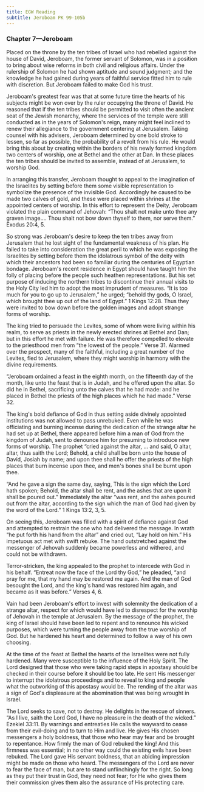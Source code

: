 ```yaml
---
title: EGW Reading
subtitle: Jeroboam PK 99-105b
---
```


### Chapter 7—Jeroboam

Placed on the throne by the ten tribes of Israel who had rebelled against the house of David, Jeroboam, the former servant of Solomon, was in a position to bring about wise reforms in both civil and religious affairs. Under the rulership of Solomon he had shown aptitude and sound judgment; and the knowledge he had gained during years of faithful service fitted him to rule with discretion. But Jeroboam failed to make God his trust.

Jeroboam's greatest fear was that at some future time the hearts of his subjects might be won over by the ruler occupying the throne of David. He reasoned that if the ten tribes should be permitted to visit often the ancient seat of the Jewish monarchy, where the services of the temple were still conducted as in the years of Solomon's reign, many might feel inclined to renew their allegiance to the government centering at Jerusalem. Taking counsel with his advisers, Jeroboam determined by one bold stroke to lessen, so far as possible, the probability of a revolt from his rule. He would bring this about by creating within the borders of his newly formed kingdom two centers of worship, one at Bethel and the other at Dan. In these places the ten tribes should be invited to assemble, instead of at Jerusalem, to worship God.

In arranging this transfer, Jeroboam thought to appeal to the imagination of the Israelites by setting before them some visible representation to symbolize the presence of the invisible God. Accordingly he caused to be made two calves of gold, and these were placed within shrines at the appointed centers of worship. In this effort to represent the Deity, Jeroboam violated the plain command of Jehovah: “Thou shalt not make unto thee any graven image.... Thou shalt not bow down thyself to them, nor serve them.” Exodus 20:4, 5.

So strong was Jeroboam's desire to keep the ten tribes away from Jerusalem that he lost sight of the fundamental weakness of his plan. He failed to take into consideration the great peril to which he was exposing the Israelites by setting before them the idolatrous symbol of the deity with which their ancestors had been so familiar during the centuries of Egyptian bondage. Jeroboam's recent residence in Egypt should have taught him the folly of placing before the people such heathen representations. But his set purpose of inducing the northern tribes to discontinue their annual visits to the Holy City led him to adopt the most imprudent of measures. “It is too much for you to go up to Jerusalem,” he urged; “behold thy gods, O Israel, which brought thee up out of the land of Egypt.” 1 Kings 12:28. Thus they were invited to bow down before the golden images and adopt strange forms of worship.

The king tried to persuade the Levites, some of whom were living within his realm, to serve as priests in the newly erected shrines at Bethel and Dan; but in this effort he met with failure. He was therefore compelled to elevate to the priesthood men from “the lowest of the people.” Verse 31. Alarmed over the prospect, many of the faithful, including a great number of the Levites, fled to Jerusalem, where they might worship in harmony with the divine requirements.

“Jeroboam ordained a feast in the eighth month, on the fifteenth day of the month, like unto the feast that is in Judah, and he offered upon the altar. So did he in Bethel, sacrificing unto the calves that he had made: and he placed in Bethel the priests of the high places which he had made.” Verse 32.

The king's bold defiance of God in thus setting aside divinely appointed institutions was not allowed to pass unrebuked. Even while he was officiating and burning incense during the dedication of the strange altar he had set up at Bethel, there appeared before him a man of God from the kingdom of Judah, sent to denounce him for presuming to introduce new forms of worship. The prophet “cried against the altar, ... and said, O altar, altar, thus saith the Lord; Behold, a child shall be born unto the house of David, Josiah by name; and upon thee shall he offer the priests of the high places that burn incense upon thee, and men's bones shall be burnt upon thee.

“And he gave a sign the same day, saying, This is the sign which the Lord hath spoken; Behold, the altar shall be rent, and the ashes that are upon it shall be poured out.” Immediately the altar “was rent, and the ashes poured out from the altar, according to the sign which the man of God had given by the word of the Lord.” 1 Kings 13:2, 3, 5.

On seeing this, Jeroboam was filled with a spirit of defiance against God and attempted to restrain the one who had delivered the message. In wrath “he put forth his hand from the altar” and cried out, “Lay hold on him.” His impetuous act met with swift rebuke. The hand outstretched against the messenger of Jehovah suddenly became powerless and withered, and could not be withdrawn.

Terror-stricken, the king appealed to the prophet to intercede with God in his behalf. “Entreat now the face of the Lord thy God,” he pleaded, “and pray for me, that my hand may be restored me again. And the man of God besought the Lord, and the king's hand was restored him again, and became as it was before.” Verses 4, 6.

Vain had been Jeroboam's effort to invest with solemnity the dedication of a strange altar, respect for which would have led to disrespect for the worship of Jehovah in the temple at Jerusalem. By the message of the prophet, the king of Israel should have been led to repent and to renounce his wicked purposes, which were turning the people away from the true worship of God. But he hardened his heart and determined to follow a way of his own choosing.

At the time of the feast at Bethel the hearts of the Israelites were not fully hardened. Many were susceptible to the influence of the Holy Spirit. The Lord designed that those who were taking rapid steps in apostasy should be checked in their course before it should be too late. He sent His messenger to interrupt the idolatrous proceedings and to reveal to king and people what the outworking of this apostasy would be. The rending of the altar was a sign of God's displeasure at the abomination that was being wrought in Israel.

The Lord seeks to save, not to destroy. He delights in the rescue of sinners. “As I live, saith the Lord God, I have no pleasure in the death of the wicked.” Ezekiel 33:11. By warnings and entreaties He calls the wayward to cease from their evil-doing and to turn to Him and live. He gives His chosen messengers a holy boldness, that those who hear may fear and be brought to repentance. How firmly the man of God rebuked the king! And this firmness was essential; in no other way could the existing evils have been rebuked. The Lord gave His servant boldness, that an abiding impression might be made on those who heard. The messengers of the Lord are never to fear the face of man, but are to stand unflinchingly for the right. So long as they put their trust in God, they need not fear; for He who gives them their commission gives them also the assurance of His protecting care.